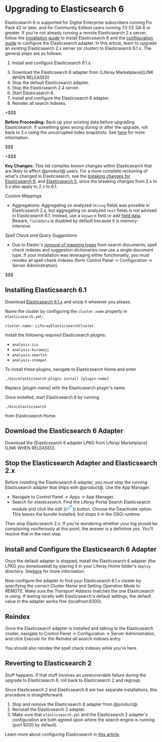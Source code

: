 # Upgrading to Elasticsearch 6

Elasticsearch 6 is supported for Digital Enterprise subscribers running Fix Pack
42 or later, and for Community Edition users running 7.0 CE GA 6 or greater. If
you're not already running a remote Elasticsearch 2.x server, follow the [installation guide](/discover/deployment/-/knowledge_base/7-0/installing-elasticsearch) to install
Elasticsearch 6 and the [configuration guide](/discover/deployment/-/knowledge_base/7-0/configuring-elasticsearch-for-liferay-0) to configure the Elasticsearch
adapter. In this article, learn to upgrade an existing Elasticsearch 2.x
server (or cluster) to Elasticsearch 6.1.x. The general steps are as follows:

1.  Install and configure Elasticsearch 6.1.x.
<!-- 2.  [Upgrade the Elasticsearch 2.4 indexes](https://www.elastic.co/guide/en/elasticsearch/reference/6.1/setup-upgrade.html) to 6.1. -->
3.  Download the Elasticsearch 6 adapter from [Liferay Marketplace](LINK WHEN
    RELEASED)
4.  Stop the default Elasticsearch adapter.
5.  Stop the Elasticsearch 2.4 server.
6.  Start Elasticsearch 6.
7.  Install and configure the Elasticsearch 6 adapter.
8.  Reindex all search indexes.

+$$$

**Before Proceeding:** Back up your existing data before upgrading
Elasticsearch. If something goes wrong during or after the upgrade, roll
back to 2.x using the uncorrupted index snapshots. See
[here](https://dev.liferay.com/discover/deployment/-/knowledge_base/7-0/backing-up-elasticsearch)
for more information.

$$$

+$$$

**Key Changes:** This list compiles known changes within Elasticsearch that are
likely to affect @product@ users. For a more complete reckoning of what's
changed in Elasticsearch, see the [breaking changes for Elasticsearch
6](https://www.elastic.co/guide/en/elasticsearch/reference/6.1/breaking-changes.html),
and [Elasticsearch
5](https://www.elastic.co/guide/en/elasticsearch/reference/5.0/breaking-changes-5.0.html),
since the breaking changes from 2.x to 5.x also apply to 2.x to 6.1.

*Custom Mappings*

- Aggregations: Aggregating on analyzed `String` fields was possible in
    Elasticsearch 2.x, but aggregating on analyzed `text` fields is not advised
    in Elasticsearch 6.1. Instead, use a `keyword` field or add [field
    data](https://www.elastic.co/guide/en/elasticsearch/reference/6.1/fielddata.html).
    Beware, `fielddata` is disabled by default because it is memory-intensive.

*Spell Check and Query Suggestions*

- Due to Elastic's [removal of mapping
    types](https://www.elastic.co/guide/en/elasticsearch/reference/6.1/removal-of-types.html)
    from search documents, spell check indexes and suggestion dictionaries now
    use a single document type. If your installation was leveraging either
    functionality, you must reindex all spell check indexes (form Control Panel
    &rarr; Configuration &rarr; Server Administration).

$$$

## Installing Elasticsearch 6.1

Download [Elasticsearch 6.1.x](https://www.elastic.co/downloads/past-releases)
and unzip it wherever you please.

Name the cluster by configuring the `cluster.name` property
in `elasticsearch.yml`:

    cluster.name: LiferayElasticsearchCluster

Install the following required Elasticsearch plugins:

-  `analysis-icu`
-  `analysis-kuromoji`
-  `analysis-smartcn`
-  `analysis-stempel`

To install these plugins, navigate to Elasticsearch Home and enter

    ./bin/elasticsearch-plugin install [plugin-name]

Replace *[plugin-name]* with the Elasticsearch plugin's name.

Once installed, start Elasticsearch 6 by running

    ./bin/elasticsearch

from Elasticsearch Home.

<!-- ## Upgrade the Elasticsearch 2.4 Indexes

This is likely the trickiest part of the upgrade process. Fortunately.  [Elastic
extensively documents the
process](https://www.elastic.co/guide/en/elasticsearch/reference/6.1/setup-upgrade.html).
Consider [upgrading from a remote
cluster](https://www.elastic.co/guide/en/elasticsearch/reference/6.1/reindex-upgrade-remote.html)
as that will allow you to upgrade indexes without interrupting service. Once you
have upgraded indexes ready to use with @product@ and your new Elasticsearch 6.1
server, come back here and continue with this guide.
-->

## Download the Elasticsearch 6 Adapter

Download the [Elasticsearch 6 adapter LPKG from Liferay Marketplace](LINK WHEN
RELEASED).

## Stop the Elasticsearch Adapter and Elasticsearch 2.x

Before installing the Elasticsearch 6 adapter, you must stop the running
Elasticsearch adapter that ships with @product@. Use the App Manager: 

- Navigate to Control Panel &rarr; Apps &rarr; App Manager.
- Search for *elasticsearch*. Find the Liferay Portal Search Elasticsearch
    module and click the edit ((![Edit](../../images/icon-edit.png))) button.
    Choose the Deactivate option. This leaves the bundle installed, but stops it
    in the OSGi runtime.

Then stop Elasticsearch 2.x. If you're wondering whether your log should be
complaining vociferously at this point, the answer is a definitive *yes*. You'll
resolve that in the next step.

## Install and Configure the Elasticsearch 6 Adapter

Once the default adapter is stopped, install the Elasticsearch 6 adapter (the
LPKG you donwloaded) by placing it in your Liferay Home folder's `deploy`
directory.
See[here](https://dev.liferay.com/discover/portal/-/knowledge_base/7-0/installing-apps-manually#using-your-file-system-to-install-apps)
for more information.

<!--It starts automatically with log messages like this:

Add when possible -->
Now configure the adapter to find your Elasticsearch 6.1.x cluster by specifying
the correct *Cluster Name* and Setting *Operation Mode* to *REMOTE*. Make sure
the *Transport Address* matches the one Elasticsearch is using. If testing
locally with Elasticsearch's default settings, the default value in the adapter
works fine (*localhost:9300*).

## Reindex

Once the Elasticsearch adapter is installed and talking to the Elasticsearch
cluster, navigate to Control Panel &rarr; Configuration &rarr; Server
Administration, and click *Execute* for the *Reindex all search indexes* entry.

You should also reindex the spell check indexes while you're here.

## Reverting to Elasticsearch 2

Stuff happens. If that stuff involves an unrecoverable failure during the
upgrade to Elasticsearch 6, roll back to Elasticsearch 2 and regroup.

Since Elasticsearch 2 and Elasticsearch 6 are two separate installations, this
procedure is straightforward:

1.  Stop and remove the Elasticsearch 6 adapter from @product@.
2.  Reinstall the Elasticsearch 2 adapter.
3.  Make sure that `elasticsearch.yml` and the Elasticsearch 2 adapter's configuration
    are both agreed upon where the search engine is running (port 9200 by
    default).

Learn more about configuring Elasticsearch in [this article](/discover/deployment/-/knowledge_base/7-0/configuring-elasticsearch-for-liferay-0).
